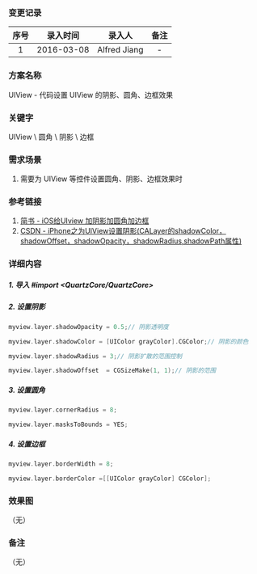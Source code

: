### 变更记录

| 序号 | 录入时间 | 录入人 | 备注 |
|:--------:|:--------:|:--------:|:--------:|
| 1 | 2016-03-08 | Alfred Jiang | - |

### 方案名称

UIView - 代码设置 UIView 的阴影、圆角、边框效果

### 关键字

UIView \ 圆角 \ 阴影 \ 边框

### 需求场景

1. 需要为 UIView 等控件设置圆角、阴影、边框效果时

### 参考链接

1. [简书 - iOS给UIview 加阴影加圆角加边框](http://www.jianshu.com/p/07febb97a451)
2. [CSDN - iPhone之为UIView设置阴影(CALayer的shadowColor，shadowOffset，shadowOpacity，shadowRadius,shadowPath属性)](http://blog.csdn.net/rhljiayou/article/details/10178723)

### 详细内容

##### 1. 导入 *#import <QuartzCore/QuartzCore>*

##### 2. 设置阴影
```objectivec
myview.layer.shadowOpacity = 0.5;// 阴影透明度

myview.layer.shadowColor = [UIColor grayColor].CGColor;// 阴影的颜色

myview.layer.shadowRadius = 3;// 阴影扩散的范围控制

myview.layer.shadowOffset  = CGSizeMake(1, 1);// 阴影的范围
```

##### 3. 设置圆角
```objectivec
myview.layer.cornerRadius = 8;

myview.layer.masksToBounds = YES;
```

##### 4. 设置边框
```objectivec
myview.layer.borderWidth = 8;

myview.layer.borderColor =[[UIColor grayColor] CGColor];
```

### 效果图
（无）

### 备注
（无）
